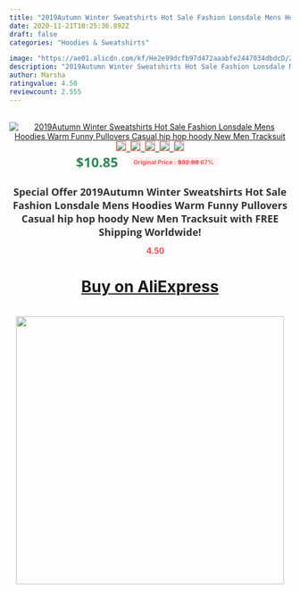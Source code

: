 ```yaml
---
title: "2019Autumn Winter Sweatshirts Hot Sale Fashion Lonsdale Mens Hoodies Warm Funny Pullovers Casual hip hop hoody New Men Tracksuit"
date: 2020-11-21T10:25:36.892Z
draft: false
categories: "Hoodies & Sweatshirts"

image: "https://ae01.alicdn.com/kf/He2e99dcfb97d472aaabfe2447034dbdcD/2019Autumn-Winter-Sweatshirts-Hot-Sale-Fashion-Lonsdale-Mens-Hoodies-Warm-Funny-Pullovers-Casual-hip-hop-hoody.jpg"
description: "2019Autumn Winter Sweatshirts Hot Sale Fashion Lonsdale Mens Hoodies Warm Funny Pullovers Casual hip hop hoody New Men Tracksuit"
author: Marsha
ratingvalue: 4.50
reviewcount: 2.555
---
```

<br>
<div style="text-align: center;">
<a href="https://s.click.aliexpress.com/e/_AWpPDj" target="_blank" rel="nofollow noopener noreferrer"><img alt="2019Autumn Winter Sweatshirts Hot Sale Fashion Lonsdale Mens Hoodies Warm Funny Pullovers Casual hip hop hoody New Men Tracksuit" class="magnifier-image" src="https://ae01.alicdn.com/kf/He2e99dcfb97d472aaabfe2447034dbdcD/2019Autumn-Winter-Sweatshirts-Hot-Sale-Fashion-Lonsdale-Mens-Hoodies-Warm-Funny-Pullovers-Casual-hip-hop-hoody.jpg_640x640.jpg">
<br>
<img style="border:1px solid salmon" src="https://ae01.alicdn.com/kf/He2e99dcfb97d472aaabfe2447034dbdcD/2019Autumn-Winter-Sweatshirts-Hot-Sale-Fashion-Lonsdale-Mens-Hoodies-Warm-Funny-Pullovers-Casual-hip-hop-hoody.jpg_120x120.jpg">&nbsp;&nbsp;<img style="border:1px solid salmon" src="https://ae01.alicdn.com/kf/H137c8b96086a4af4b1afc055e57dab170/2019Autumn-Winter-Sweatshirts-Hot-Sale-Fashion-Lonsdale-Mens-Hoodies-Warm-Funny-Pullovers-Casual-hip-hop-hoody.jpg_120x120.jpg">&nbsp;&nbsp;<img style="border:1px solid salmon" src="https://ae01.alicdn.com/kf/H0a615080932c4739b2d53605a98d1559m/2019Autumn-Winter-Sweatshirts-Hot-Sale-Fashion-Lonsdale-Mens-Hoodies-Warm-Funny-Pullovers-Casual-hip-hop-hoody.jpg_120x120.jpg">&nbsp;&nbsp;<img style="border:1px solid salmon" src="https://ae01.alicdn.com/kf/H62e671794d4045e89688cdeeda19d3aen/2019Autumn-Winter-Sweatshirts-Hot-Sale-Fashion-Lonsdale-Mens-Hoodies-Warm-Funny-Pullovers-Casual-hip-hop-hoody.jpg_120x120.jpg">&nbsp;&nbsp;<img style="border:1px solid salmon" src="https://ae01.alicdn.com/kf/H8fd76d0e82794132a4d1f29dc9fe4c26v/2019Autumn-Winter-Sweatshirts-Hot-Sale-Fashion-Lonsdale-Mens-Hoodies-Warm-Funny-Pullovers-Casual-hip-hop-hoody.jpg_120x120.jpg"></a></div><br0>
<div style="text-align: center;"><span style="background-color: white; border: 0px; box-sizing: border-box; color: seagreen; display: inline-block; font-family: &quot;open sans&quot; , &quot;arial&quot; , &quot;helvetica&quot; , sans-serif , &quot;heiti&quot;; font-size: 24px; font-stretch: inherit; font-weight: 700; line-height: inherit; margin: 0px 10px 0px 0px; padding: 0px; vertical-align: middle;">$10.85 </span>
<span style="background: rgb(255 , 241 , 241); border-radius: 3px; border: 0px; box-sizing: border-box; color: #ff4747; display: inline-block; font-family: inherit; font-size: 12px; font-stretch: inherit; font-style: inherit; font-variant: inherit; font-weight: 600; line-height: inherit; margin: 0px; padding: 2px 5px; transform: scale(0.9); vertical-align: middle;">Original Price : <b style="text-decoration: line-through;">$32.88 </b> 67%&nbsp;&nbsp;</span></div>
<h1 style="color: #333333; display: inline-block; font-family: &quot;open sans&quot; , &quot;arial&quot; , &quot;helvetica&quot; , sans-serif , &quot;heiti&quot;; font-size: 18px; font-stretch: inherit; font-weight: 700; text-align: center;">Special Offer 2019Autumn Winter Sweatshirts Hot Sale Fashion Lonsdale Mens Hoodies Warm Funny Pullovers Casual hip hop hoody New Men Tracksuit with FREE Shipping Worldwide!</h1>
<div style="color: #ff4747; text-align: center;">
<img src="https://4.bp.blogspot.com/-M0ZcTcb-5uY/XleCXlxnR4I/AAAAAAAAAEc/OrjgMkXV1oMQFaCRZj5HQwOCBcu3w1FegCPcBGAYYCw/s1600/star.png" style="height: 15px;">&nbsp;<b>4.50</b></div>
<div class="button_cont" align="center"><a class="buynow_a" href="https://s.click.aliexpress.com/e/_AWpPDj" target="_blank" rel="nofollow noopener noreferrer"><H1>Buy on AliExpress</H1></a></div><br>
<div class="separator" style="clear: both; text-align: center;">
<img src="https://lh3.googleusercontent.com/-pTy5HemUv9M/XlePHvY0dAI/AAAAAAAAAE4/0nX5iRUoIWY8eMW9Dpxeirr157OZliDIgCLcBGAsYHQ/s1600/badge.gif" width="480">
</div>
